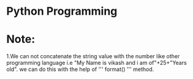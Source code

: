 # Python Programming
# Note: <br/>
1.We can not concatenate the string value with the number like other programming language i.e "My Name is vikash and i am of"+25+"Years old".
 we can do this with the help of ''' format() ''' method.
